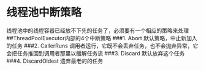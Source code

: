 # 线程池中断策略
线程池中的线程容器已经放不下先的任务了，必须要有一个相应的策略来处理
##ThreadPoolExecutor内部的4个中断策略
###1. Abort
默认策略，中止新加入的任务
###2. CallerRuns
调用者运行，它既不会丢弃任务，也不会抛弃异常，它会把任务推回到调用者那里以缓解任务流
###3. Discard
默认放弃这个任务
###4. DiscardOldest
遗弃最老的的任务